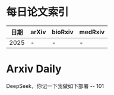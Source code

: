 # 每日论文索引

| 日期 | arXiv | bioRxiv | medRxiv |
|------|-------|---------|---------|
| 2025 | - | - | - |













































































































































































































































































































































































































































# Arxiv Daily


DeepSeek，你记一下我做如下部署 -- 101
